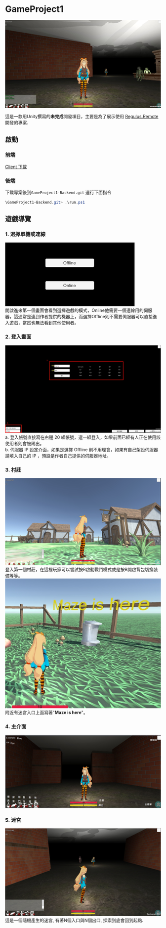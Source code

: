 # GameProject1
![Image](doc/res/1565452909695.jpg)

這是一款用Unity撰寫的**未完成**開發項目，主要是為了展示使用 [Regulus.Remote](https://github.com/jiowchern/Regulus.Remote) 開發的專案.  


## 啟動

### 前端
[Client 下載](https://drive.google.com/file/d/1VtITGMzOdihBToJR1snmppHuN8rlSAXH/view?usp=sharing)


### 後端
下載專案後到```GameProject1-Backend.git``` 運行下面指令  
```powershell
\GameProject1-Backend.git> .\run.ps1
```


## 遊戲導覽

###  1. 選擇單機或連線
![image](doc/res/1565454377772.jpg)  
開啟進來第一個畫面會看到選擇遊戲的模式，Online他需要一個連線用的伺服器，這通常是連到作者提供的機器上，而選擇Offline則不需要伺服器可以直接進入遊戲，當然也無法看到其他使用者。
###  2. 登入畫面
![image](doc/res/1565454770023.jpg) 
a. 登入帳號直接寫在右邊 20 組帳號，選一組登入，如果前面已經有人正在使用該使用者則會被踢出。  
b. 伺服器 IP 設定介面，如果是選擇 Offline 則不用理會，如果有自己架設伺服器請填入自己的 IP ，預設是作者自己提供的伺服器地址。

### 3. 村莊
![image](doc/res/1565455411093.jpg) 
登入第一個村莊，在這裡玩家可以嘗試按R啟動戰鬥模式或是按B開啟背包切換裝備等等。  
![image](doc/res/1725821767903.jpg)  
附近有迷宮入口上面寫著"**Maze is here**"。  

### 4. 主介面
![Image](doc/res/1725822292380.jpg)  
<!-- [道具](doc/hud-item.md)  
[探索](doc/hud-exp.md)  
[戰鬥](doc/hud-fight.md)  
[製作](doc/hud-create.md)  
[對話](doc/hud-chat.md)  
[地圖](doc/hud-map.md)  
[控制台](doc/hud-contorl.md)  -->

### 5. 迷宮
![image](doc/res/1565455810576.jpg) 
這是一個隨機產生的迷宮, 有著N個入口與N個出口, 探索到底會回到起點.  






